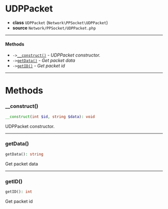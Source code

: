 # UDPPacket

- **class** `UDPPacket` (`Network\PPSocket\UDPPacket`)
- **source** `Network/PPSocket/UDPPacket.php`

---

#### Methods

- `->`[`__construct()`](#method-__construct) - _UDPPacket constructor._
- `->`[`getData()`](#method-getdata) - _Get packet data_
- `->`[`getID()`](#method-getid) - _Get packet id_

---
# Methods

<a name="method-__construct"></a>

### __construct()
```php
__construct(int $id, string $data): void
```
UDPPacket constructor.

---

<a name="method-getdata"></a>

### getData()
```php
getData(): string
```
Get packet data

---

<a name="method-getid"></a>

### getID()
```php
getID(): int
```
Get packet id